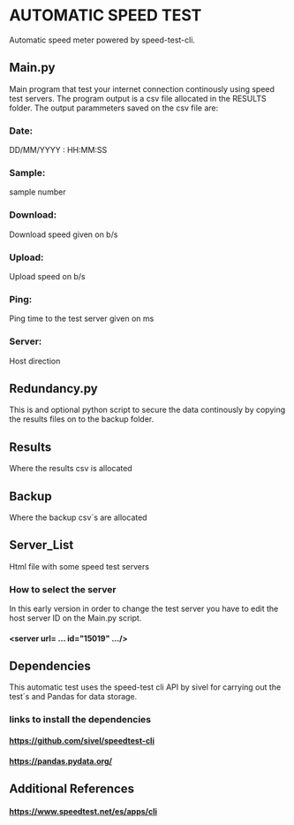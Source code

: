 # AUTOMATIC SPEED TEST
 Automatic speed meter powered by speed-test-cli.
 
## Main.py
Main program that test your internet connection continously using speed test servers.
The program output is a csv file allocated in the RESULTS folder.
The output parammeters saved on the csv file are:
### Date: 
DD/MM/YYYY : HH:MM:SS
### Sample:
sample number
### Download:
Download speed given on b/s
### Upload:
Upload speed on b/s
### Ping:
Ping time to the test server given on ms
### Server:
Host direction

## Redundancy.py
This is and optional python script to secure the data continously by copying the results files 
on to the backup folder.

## Results
Where the results csv is allocated

## Backup
Where the backup csv´s are allocated

## Server_List
Html file with some speed test servers

### How to select the server
In this early version in order to change the test server you have to edit the host server ID on the Main.py script.
#### <server url= ...  id="15019" .../>

## Dependencies 
This automatic test uses the speed-test cli API by sivel for carrying out the test´s and Pandas for data storage.
### links to install the dependencies
#### https://github.com/sivel/speedtest-cli
#### https://pandas.pydata.org/

## Additional References
#### https://www.speedtest.net/es/apps/cli
